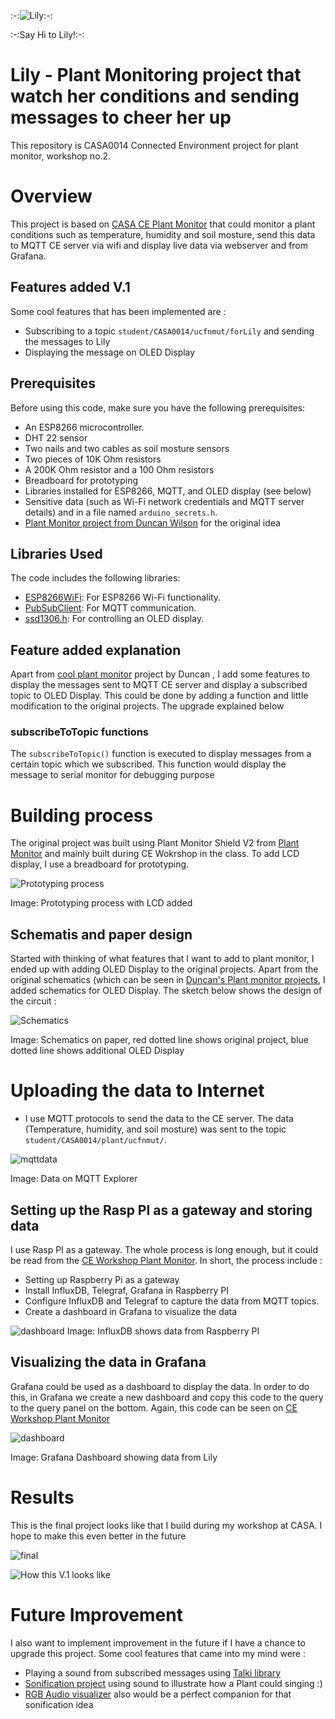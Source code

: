 :-:![Lily](https://github.com/satria-mitra/Plant-Monitor/blob/main/asset/lily.jpg):-:

:-:Say Hi to Lily!:-:

# Lily - Plant Monitoring project that watch her conditions and sending messages to cheer her up
This repository is CASA0014 Connected Environment project for plant monitor, workshop no.2.

# Overview
This project is based on [CASA CE Plant Monitor](https://github.com/ucl-casa-ce/casa0014/tree/main/plantMonitor) that could monitor a plant conditions such as temperature, humidity and soil mosture, send this data to MQTT CE server via wifi and display live data via webserver and from Grafana. 

## Features added V.1
Some cool features that has been implemented are :
- Subscribing to a topic `student/CASA0014/ucfnmut/forLily` and sending the messages to Lily
- Displaying the message on OLED Display

## Prerequisites

Before using this code, make sure you have the following prerequisites:

- An ESP8266 microcontroller.
- DHT 22 sensor
- Two nails and two cables as soil mosture sensors
- Two pieces of 10K Ohm resistors
- A 200K Ohm resistor and a 100 Ohm resistors
- Breadboard for prototyping
- Libraries installed for ESP8266, MQTT, and OLED display (see below)
- Sensitive data (such as Wi-Fi network credentials and MQTT server details) and in a file named `arduino_secrets.h`.
- [Plant Monitor project from Duncan Wilson](https://github.com/ucl-casa-ce/casa0014/tree/main/plantMonitor) for the original idea

## Libraries Used

The code includes the following libraries:

- [ESP8266WiFi](https://github.com/esp8266/Arduino): For ESP8266 Wi-Fi functionality.
- [PubSubClient](https://pubsubclient.knolleary.net): For MQTT communication.
- [ssd1306.h](https://www.arduino.cc/reference/en/libraries/ssd1306/): For controlling an OLED display.



## Feature added explanation

Apart from [cool plant monitor](https://github.com/ucl-casa-ce/casa0014/tree/main/plantMonitor) project by Duncan , I add some features to display the messages sent to MQTT CE server and display a subscribed topic to OLED Display. This could be done by adding a function and little modification to the original projects. The upgrade explained below

### subscribeToTopic functions

The `subscribeToTopic()` function is executed to display messages from a certain topic which we subscribed. This function would display the message to serial monitor for debugging purpose


# Building process

The original project was built using Plant Monitor Shield V2 from [Plant Monitor](https://github.com/ucl-casa-ce/casa0014/tree/main/plantMonitor) and mainly built during CE Wokrshop in the class. To add LCD display, I use a breadboard for prototyping. 

![Prototyping process](https://github.com/satria-mitra/Plant-Monitor/blob/main/asset/prototyping_process.jpg)

Image: Prototyping process with LCD added

## Schematis and paper design
Started with thinking of what features that I want to add to plant monitor, I ended up with adding OLED Display to the original projects. Apart from the original schematics (which can be seen in [Duncan's Plant monitor projects](https://github.com/ucl-casa-ce/casa0014/tree/main/plantMonitor), I added schematics for OLED Display. The sketch below shows the design of the circuit :


![Schematics](https://github.com/satria-mitra/Plant-Monitor/blob/main/asset/schematiscs.jpg)

Image: Schematics on paper, red dotted line shows original project, blue dotted line shows additional OLED Display 

# Uploading the data to Internet

- I  use MQTT protocols to send the data to the CE server. The data (Temperature, humidity, and soil mosture) was sent to the topic `student/CASA0014/plant/ucfnmut/`.

 ![mqttdata](https://github.com/satria-mitra/Plant-Monitor/blob/main/asset/mqttexplorer.jpg)

 Image: Data on MQTT Explorer 


## Setting up the Rasp PI as a gateway and storing data
I use Rasp PI as a gateway. The whole process is long enough, but it could be read from the [CE Workshop Plant Monitor](https://workshops.cetools.org/codelabs/CASA0014-2-Plant-Monitor/#0). In short, the process include :
- Setting up Raspberry Pi as a gateway
- Install InfluxDB, Telegraf, Grafana in Raspberry PI
- Configure InfluxDB and Telegraf to capture the data from MQTT topics.
- Create a dashboard in Grafana to visualize the data

![dashboard](https://github.com/satria-mitra/Plant-Monitor/blob/main/asset/influxdb.jpg)
Image: InfluxDB shows data from Raspberry PI


## Visualizing the data in Grafana

Grafana could be used as a dashboard to display the data. In order to do this, in Grafana we create a new dashboard and copy this code to the query to the query panel on the bottom. Again, this code can be seen on [CE Workshop Plant Monitor](https://workshops.cetools.org/codelabs/CASA0014-2-Plant-Monitor/#0)

![dashboard](https://github.com/satria-mitra/Plant-Monitor/blob/main/asset/grafana.jpg)

Image: Grafana Dashboard showing data from Lily


# Results

This is the final project looks like that I build during my workshop at CASA. I hope to make this even better in the future

 ![final]((https://github.com/satria-mitra/Plant-Monitor/blob/main/asset/final1.jpg))

 
 ![How this V.1 looks like]((https://github.com/satria-mitra/Plant-Monitor/blob/main/asset/final2.jpg))




# Future Improvement

I also want to implement improvement in the future if I have a chance to upgrade this project. Some cool features that came into my mind were :

- Playing a sound from subscribed messages using [Talki library](https://www.arduinolibraries.info/libraries/talkie)
- [Sonification project](https://www.instructables.com/Biodata-Sonification/) using sound to illustrate how a Plant could singing :)
- [RGB Audio visualizer](https://projecthub.arduino.cc/janux/rgb-32-band-audio-spectrum-visualizer-2f4788) also would be a perfect companion for that sonification idea

